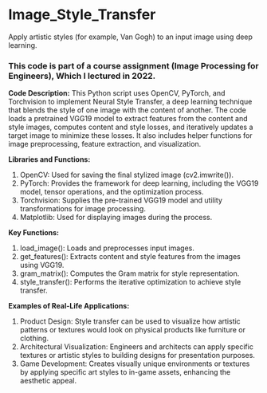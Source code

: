 # Image_Style_Transfer
Apply artistic styles (for example, Van Gogh) to an input image using deep learning.
### This code is part of a course assignment (Image Processing for Engineers), Which I lectured in 2022. ###

**Code Description:**
This Python script uses OpenCV, PyTorch, and Torchvision to implement Neural Style Transfer, a deep learning technique that blends the style of one image with the content of another. The code loads a pretrained VGG19 model to extract features from the content and style images, computes content and style losses, and iteratively updates a target image to minimize these losses. It also includes helper functions for image preprocessing, feature extraction, and visualization.

**Libraries and Functions:**
1. OpenCV: Used for saving the final stylized image (cv2.imwrite()).
2. PyTorch: Provides the framework for deep learning, including the VGG19 model, tensor operations, and the optimization process.
3. Torchvision: Supplies the pre-trained VGG19 model and utility transformations for image processing.
4. Matplotlib: Used for displaying images during the process.

**Key Functions:**
1. load_image(): Loads and preprocesses input images.
2. get_features(): Extracts content and style features from the images using VGG19.
3. gram_matrix(): Computes the Gram matrix for style representation.
4. style_transfer(): Performs the iterative optimization to achieve style transfer.

**Examples of Real-Life Applications:**
1. Product Design: Style transfer can be used to visualize how artistic patterns or textures would look on physical products like furniture or clothing.
2. Architectural Visualization: Engineers and architects can apply specific textures or artistic styles to building designs for presentation purposes.
3. Game Development: Creates visually unique environments or textures by applying specific art styles to in-game assets, enhancing the aesthetic appeal.
